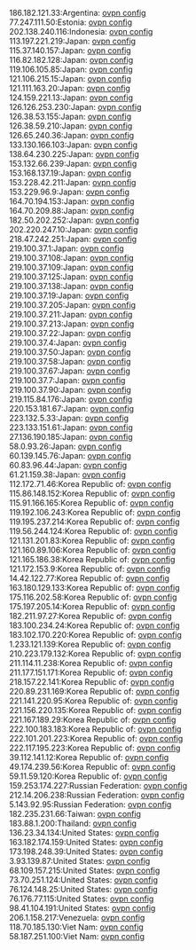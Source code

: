 186.182.121.33:Argentina: [ovpn config](vpn/186_182_121_33.ovpn)  
77.247.111.50:Estonia: [ovpn config](vpn/77_247_111_50.ovpn)  
202.138.240.116:Indonesia: [ovpn config](vpn/202_138_240_116.ovpn)  
113.197.221.219:Japan: [ovpn config](vpn/113_197_221_219.ovpn)  
115.37.140.157:Japan: [ovpn config](vpn/115_37_140_157.ovpn)  
116.82.182.128:Japan: [ovpn config](vpn/116_82_182_128.ovpn)  
119.106.105.85:Japan: [ovpn config](vpn/119_106_105_85.ovpn)  
121.106.215.15:Japan: [ovpn config](vpn/121_106_215_15.ovpn)  
121.111.163.20:Japan: [ovpn config](vpn/121_111_163_20.ovpn)  
124.159.221.13:Japan: [ovpn config](vpn/124_159_221_13.ovpn)  
126.126.253.230:Japan: [ovpn config](vpn/126_126_253_230.ovpn)  
126.38.53.155:Japan: [ovpn config](vpn/126_38_53_155.ovpn)  
126.38.59.210:Japan: [ovpn config](vpn/126_38_59_210.ovpn)  
126.65.240.36:Japan: [ovpn config](vpn/126_65_240_36.ovpn)  
133.130.166.103:Japan: [ovpn config](vpn/133_130_166_103.ovpn)  
138.64.230.225:Japan: [ovpn config](vpn/138_64_230_225.ovpn)  
153.132.66.239:Japan: [ovpn config](vpn/153_132_66_239.ovpn)  
153.168.137.19:Japan: [ovpn config](vpn/153_168_137_19.ovpn)  
153.228.42.211:Japan: [ovpn config](vpn/153_228_42_211.ovpn)  
153.229.96.9:Japan: [ovpn config](vpn/153_229_96_9.ovpn)  
164.70.194.153:Japan: [ovpn config](vpn/164_70_194_153.ovpn)  
164.70.209.88:Japan: [ovpn config](vpn/164_70_209_88.ovpn)  
182.50.202.252:Japan: [ovpn config](vpn/182_50_202_252.ovpn)  
202.220.247.10:Japan: [ovpn config](vpn/202_220_247_10.ovpn)  
218.47.242.251:Japan: [ovpn config](vpn/218_47_242_251.ovpn)  
219.100.37.1:Japan: [ovpn config](vpn/219_100_37_1.ovpn)  
219.100.37.108:Japan: [ovpn config](vpn/219_100_37_108.ovpn)  
219.100.37.109:Japan: [ovpn config](vpn/219_100_37_109.ovpn)  
219.100.37.125:Japan: [ovpn config](vpn/219_100_37_125.ovpn)  
219.100.37.138:Japan: [ovpn config](vpn/219_100_37_138.ovpn)  
219.100.37.19:Japan: [ovpn config](vpn/219_100_37_19.ovpn)  
219.100.37.205:Japan: [ovpn config](vpn/219_100_37_205.ovpn)  
219.100.37.211:Japan: [ovpn config](vpn/219_100_37_211.ovpn)  
219.100.37.213:Japan: [ovpn config](vpn/219_100_37_213.ovpn)  
219.100.37.22:Japan: [ovpn config](vpn/219_100_37_22.ovpn)  
219.100.37.4:Japan: [ovpn config](vpn/219_100_37_4.ovpn)  
219.100.37.50:Japan: [ovpn config](vpn/219_100_37_50.ovpn)  
219.100.37.58:Japan: [ovpn config](vpn/219_100_37_58.ovpn)  
219.100.37.67:Japan: [ovpn config](vpn/219_100_37_67.ovpn)  
219.100.37.7:Japan: [ovpn config](vpn/219_100_37_7.ovpn)  
219.100.37.90:Japan: [ovpn config](vpn/219_100_37_90.ovpn)  
219.115.84.176:Japan: [ovpn config](vpn/219_115_84_176.ovpn)  
220.153.181.67:Japan: [ovpn config](vpn/220_153_181_67.ovpn)  
223.132.5.33:Japan: [ovpn config](vpn/223_132_5_33.ovpn)  
223.133.151.61:Japan: [ovpn config](vpn/223_133_151_61.ovpn)  
27.136.190.185:Japan: [ovpn config](vpn/27_136_190_185.ovpn)  
58.0.93.26:Japan: [ovpn config](vpn/58_0_93_26.ovpn)  
60.139.145.76:Japan: [ovpn config](vpn/60_139_145_76.ovpn)  
60.83.96.44:Japan: [ovpn config](vpn/60_83_96_44.ovpn)  
61.21.159.38:Japan: [ovpn config](vpn/61_21_159_38.ovpn)  
112.172.71.46:Korea Republic of: [ovpn config](vpn/112_172_71_46.ovpn)  
115.86.148.152:Korea Republic of: [ovpn config](vpn/115_86_148_152.ovpn)  
115.91.166.165:Korea Republic of: [ovpn config](vpn/115_91_166_165.ovpn)  
119.192.106.243:Korea Republic of: [ovpn config](vpn/119_192_106_243.ovpn)  
119.195.237.214:Korea Republic of: [ovpn config](vpn/119_195_237_214.ovpn)  
119.56.244.124:Korea Republic of: [ovpn config](vpn/119_56_244_124.ovpn)  
121.131.201.83:Korea Republic of: [ovpn config](vpn/121_131_201_83.ovpn)  
121.160.89.106:Korea Republic of: [ovpn config](vpn/121_160_89_106.ovpn)  
121.165.186.38:Korea Republic of: [ovpn config](vpn/121_165_186_38.ovpn)  
121.172.153.9:Korea Republic of: [ovpn config](vpn/121_172_153_9.ovpn)  
14.42.122.77:Korea Republic of: [ovpn config](vpn/14_42_122_77.ovpn)  
163.180.129.133:Korea Republic of: [ovpn config](vpn/163_180_129_133.ovpn)  
175.116.202.58:Korea Republic of: [ovpn config](vpn/175_116_202_58.ovpn)  
175.197.205.14:Korea Republic of: [ovpn config](vpn/175_197_205_14.ovpn)  
182.211.97.27:Korea Republic of: [ovpn config](vpn/182_211_97_27.ovpn)  
183.100.234.24:Korea Republic of: [ovpn config](vpn/183_100_234_24.ovpn)  
183.102.170.220:Korea Republic of: [ovpn config](vpn/183_102_170_220.ovpn)  
1.233.121.139:Korea Republic of: [ovpn config](vpn/1_233_121_139.ovpn)  
210.223.179.132:Korea Republic of: [ovpn config](vpn/210_223_179_132.ovpn)  
211.114.11.238:Korea Republic of: [ovpn config](vpn/211_114_11_238.ovpn)  
211.177.151.171:Korea Republic of: [ovpn config](vpn/211_177_151_171.ovpn)  
218.157.22.141:Korea Republic of: [ovpn config](vpn/218_157_22_141.ovpn)  
220.89.231.169:Korea Republic of: [ovpn config](vpn/220_89_231_169.ovpn)  
221.141.220.95:Korea Republic of: [ovpn config](vpn/221_141_220_95.ovpn)  
221.156.220.135:Korea Republic of: [ovpn config](vpn/221_156_220_135.ovpn)  
221.167.189.29:Korea Republic of: [ovpn config](vpn/221_167_189_29.ovpn)  
222.100.183.183:Korea Republic of: [ovpn config](vpn/222_100_183_183.ovpn)  
222.101.201.223:Korea Republic of: [ovpn config](vpn/222_101_201_223.ovpn)  
222.117.195.223:Korea Republic of: [ovpn config](vpn/222_117_195_223.ovpn)  
39.112.141.12:Korea Republic of: [ovpn config](vpn/39_112_141_12.ovpn)  
49.174.239.56:Korea Republic of: [ovpn config](vpn/49_174_239_56.ovpn)  
59.11.59.120:Korea Republic of: [ovpn config](vpn/59_11_59_120.ovpn)  
159.253.174.227:Russian Federation: [ovpn config](vpn/159_253_174_227.ovpn)  
212.14.206.238:Russian Federation: [ovpn config](vpn/212_14_206_238.ovpn)  
5.143.92.95:Russian Federation: [ovpn config](vpn/5_143_92_95.ovpn)  
182.235.231.66:Taiwan: [ovpn config](vpn/182_235_231_66.ovpn)  
183.88.1.200:Thailand: [ovpn config](vpn/183_88_1_200.ovpn)  
136.23.34.134:United States: [ovpn config](vpn/136_23_34_134.ovpn)  
163.182.174.159:United States: [ovpn config](vpn/163_182_174_159.ovpn)  
173.198.248.39:United States: [ovpn config](vpn/173_198_248_39.ovpn)  
3.93.139.87:United States: [ovpn config](vpn/3_93_139_87.ovpn)  
68.109.157.215:United States: [ovpn config](vpn/68_109_157_215.ovpn)  
73.70.251.124:United States: [ovpn config](vpn/73_70_251_124.ovpn)  
76.124.148.25:United States: [ovpn config](vpn/76_124_148_25.ovpn)  
76.176.77.115:United States: [ovpn config](vpn/76_176_77_115.ovpn)  
98.41.104.191:United States: [ovpn config](vpn/98_41_104_191.ovpn)  
206.1.158.217:Venezuela: [ovpn config](vpn/206_1_158_217.ovpn)  
118.70.185.130:Viet Nam: [ovpn config](vpn/118_70_185_130.ovpn)  
58.187.251.100:Viet Nam: [ovpn config](vpn/58_187_251_100.ovpn)  
